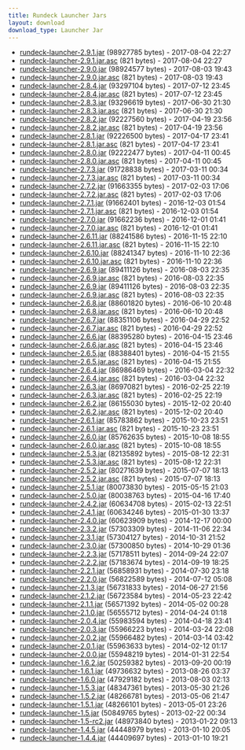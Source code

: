 ```yaml
---
title: Rundeck Launcher Jars
layout: download
download_type: Launcher Jar
---
```

* [rundeck-launcher-2.9.1.jar](http://download.rundeck.org/jar/rundeck-launcher-2.9.1.jar) (98927785 bytes) - 2017-08-04 22:27
* [rundeck-launcher-2.9.1.jar.asc](http://download.rundeck.org/jar/rundeck-launcher-2.9.1.jar.asc) (821 bytes) - 2017-08-04 22:27
* [rundeck-launcher-2.9.0.jar](http://download.rundeck.org/jar/rundeck-launcher-2.9.0.jar) (98924577 bytes) - 2017-08-03 19:43
* [rundeck-launcher-2.9.0.jar.asc](http://download.rundeck.org/jar/rundeck-launcher-2.9.0.jar.asc) (821 bytes) - 2017-08-03 19:43
* [rundeck-launcher-2.8.4.jar](http://download.rundeck.org/jar/rundeck-launcher-2.8.4.jar) (93297104 bytes) - 2017-07-12 23:45
* [rundeck-launcher-2.8.4.jar.asc](http://download.rundeck.org/jar/rundeck-launcher-2.8.4.jar.asc) (821 bytes) - 2017-07-12 23:45
* [rundeck-launcher-2.8.3.jar](http://download.rundeck.org/jar/rundeck-launcher-2.8.3.jar) (93296619 bytes) - 2017-06-30 21:30
* [rundeck-launcher-2.8.3.jar.asc](http://download.rundeck.org/jar/rundeck-launcher-2.8.3.jar.asc) (821 bytes) - 2017-06-30 21:30
* [rundeck-launcher-2.8.2.jar](http://download.rundeck.org/jar/rundeck-launcher-2.8.2.jar) (92227560 bytes) - 2017-04-19 23:56
* [rundeck-launcher-2.8.2.jar.asc](http://download.rundeck.org/jar/rundeck-launcher-2.8.2.jar.asc) (821 bytes) - 2017-04-19 23:56
* [rundeck-launcher-2.8.1.jar](http://download.rundeck.org/jar/rundeck-launcher-2.8.1.jar) (92226500 bytes) - 2017-04-17 23:41
* [rundeck-launcher-2.8.1.jar.asc](http://download.rundeck.org/jar/rundeck-launcher-2.8.1.jar.asc) (821 bytes) - 2017-04-17 23:41
* [rundeck-launcher-2.8.0.jar](http://download.rundeck.org/jar/rundeck-launcher-2.8.0.jar) (92222477 bytes) - 2017-04-11 00:45
* [rundeck-launcher-2.8.0.jar.asc](http://download.rundeck.org/jar/rundeck-launcher-2.8.0.jar.asc) (821 bytes) - 2017-04-11 00:45
* [rundeck-launcher-2.7.3.jar](http://download.rundeck.org/jar/rundeck-launcher-2.7.3.jar) (91728838 bytes) - 2017-03-11 00:34
* [rundeck-launcher-2.7.3.jar.asc](http://download.rundeck.org/jar/rundeck-launcher-2.7.3.jar.asc) (821 bytes) - 2017-03-11 00:34
* [rundeck-launcher-2.7.2.jar](http://download.rundeck.org/jar/rundeck-launcher-2.7.2.jar) (91663355 bytes) - 2017-02-03 17:06
* [rundeck-launcher-2.7.2.jar.asc](http://download.rundeck.org/jar/rundeck-launcher-2.7.2.jar.asc) (821 bytes) - 2017-02-03 17:06
* [rundeck-launcher-2.7.1.jar](http://download.rundeck.org/jar/rundeck-launcher-2.7.1.jar) (91662401 bytes) - 2016-12-03 01:54
* [rundeck-launcher-2.7.1.jar.asc](http://download.rundeck.org/jar/rundeck-launcher-2.7.1.jar.asc) (821 bytes) - 2016-12-03 01:54
* [rundeck-launcher-2.7.0.jar](http://download.rundeck.org/jar/rundeck-launcher-2.7.0.jar) (91662236 bytes) - 2016-12-01 01:41
* [rundeck-launcher-2.7.0.jar.asc](http://download.rundeck.org/jar/rundeck-launcher-2.7.0.jar.asc) (821 bytes) - 2016-12-01 01:41
* [rundeck-launcher-2.6.11.jar](http://download.rundeck.org/jar/rundeck-launcher-2.6.11.jar) (88241586 bytes) - 2016-11-15 22:10
* [rundeck-launcher-2.6.11.jar.asc](http://download.rundeck.org/jar/rundeck-launcher-2.6.11.jar.asc) (821 bytes) - 2016-11-15 22:10
* [rundeck-launcher-2.6.10.jar](http://download.rundeck.org/jar/rundeck-launcher-2.6.10.jar) (88241347 bytes) - 2016-11-10 22:36
* [rundeck-launcher-2.6.10.jar.asc](http://download.rundeck.org/jar/rundeck-launcher-2.6.10.jar.asc) (821 bytes) - 2016-11-10 22:36
* [rundeck-launcher-2.6.9.jar](http://download.rundeck.org/jar/rundeck-launcher-2.6.9.jar) (89411126 bytes) - 2016-08-03 22:35
* [rundeck-launcher-2.6.9.jar.asc](http://download.rundeck.org/jar/rundeck-launcher-2.6.9.jar.asc) (821 bytes) - 2016-08-03 22:35
* [rundeck-launcher-2.6.9.jar](http://download.rundeck.org/jar/rundeck-launcher-2.6.9.jar) (89411126 bytes) - 2016-08-03 22:35
* [rundeck-launcher-2.6.9.jar.asc](http://download.rundeck.org/jar/rundeck-launcher-2.6.9.jar.asc) (821 bytes) - 2016-08-03 22:35
* [rundeck-launcher-2.6.8.jar](http://download.rundeck.org/jar/rundeck-launcher-2.6.8.jar) (88601820 bytes) - 2016-06-10 20:48
* [rundeck-launcher-2.6.8.jar.asc](http://download.rundeck.org/jar/rundeck-launcher-2.6.8.jar.asc) (821 bytes) - 2016-06-10 20:48
* [rundeck-launcher-2.6.7.jar](http://download.rundeck.org/jar/rundeck-launcher-2.6.7.jar) (88351106 bytes) - 2016-04-29 22:52
* [rundeck-launcher-2.6.7.jar.asc](http://download.rundeck.org/jar/rundeck-launcher-2.6.7.jar.asc) (821 bytes) - 2016-04-29 22:52
* [rundeck-launcher-2.6.6.jar](http://download.rundeck.org/jar/rundeck-launcher-2.6.6.jar) (88395280 bytes) - 2016-04-15 23:46
* [rundeck-launcher-2.6.6.jar.asc](http://download.rundeck.org/jar/rundeck-launcher-2.6.6.jar.asc) (821 bytes) - 2016-04-15 23:46
* [rundeck-launcher-2.6.5.jar](http://download.rundeck.org/jar/rundeck-launcher-2.6.5.jar) (88388401 bytes) - 2016-04-15 21:55
* [rundeck-launcher-2.6.5.jar.asc](http://download.rundeck.org/jar/rundeck-launcher-2.6.5.jar.asc) (821 bytes) - 2016-04-15 21:55
* [rundeck-launcher-2.6.4.jar](http://download.rundeck.org/jar/rundeck-launcher-2.6.4.jar) (86986469 bytes) - 2016-03-04 22:32
* [rundeck-launcher-2.6.4.jar.asc](http://download.rundeck.org/jar/rundeck-launcher-2.6.4.jar.asc) (821 bytes) - 2016-03-04 22:32
* [rundeck-launcher-2.6.3.jar](http://download.rundeck.org/jar/rundeck-launcher-2.6.3.jar) (86970821 bytes) - 2016-02-25 22:19
* [rundeck-launcher-2.6.3.jar.asc](http://download.rundeck.org/jar/rundeck-launcher-2.6.3.jar.asc) (821 bytes) - 2016-02-25 22:19
* [rundeck-launcher-2.6.2.jar](http://download.rundeck.org/jar/rundeck-launcher-2.6.2.jar) (86155030 bytes) - 2015-12-02 20:40
* [rundeck-launcher-2.6.2.jar.asc](http://download.rundeck.org/jar/rundeck-launcher-2.6.2.jar.asc) (821 bytes) - 2015-12-02 20:40
* [rundeck-launcher-2.6.1.jar](http://download.rundeck.org/jar/rundeck-launcher-2.6.1.jar) (85783862 bytes) - 2015-10-23 23:51
* [rundeck-launcher-2.6.1.jar.asc](http://download.rundeck.org/jar/rundeck-launcher-2.6.1.jar.asc) (821 bytes) - 2015-10-23 23:51
* [rundeck-launcher-2.6.0.jar](http://download.rundeck.org/jar/rundeck-launcher-2.6.0.jar) (85762635 bytes) - 2015-10-08 18:55
* [rundeck-launcher-2.6.0.jar.asc](http://download.rundeck.org/jar/rundeck-launcher-2.6.0.jar.asc) (821 bytes) - 2015-10-08 18:55
* [rundeck-launcher-2.5.3.jar](http://download.rundeck.org/jar/rundeck-launcher-2.5.3.jar) (82135892 bytes) - 2015-08-12 22:31
* [rundeck-launcher-2.5.3.jar.asc](http://download.rundeck.org/jar/rundeck-launcher-2.5.3.jar.asc) (821 bytes) - 2015-08-12 22:31
* [rundeck-launcher-2.5.2.jar](http://download.rundeck.org/jar/rundeck-launcher-2.5.2.jar) (80271639 bytes) - 2015-07-07 18:13
* [rundeck-launcher-2.5.2.jar.asc](http://download.rundeck.org/jar/rundeck-launcher-2.5.2.jar.asc) (821 bytes) - 2015-07-07 18:13
* [rundeck-launcher-2.5.1.jar](http://download.rundeck.org/jar/rundeck-launcher-2.5.1.jar) (80073830 bytes) - 2015-05-15 21:03
* [rundeck-launcher-2.5.0.jar](http://download.rundeck.org/jar/rundeck-launcher-2.5.0.jar) (80038763 bytes) - 2015-04-16 17:40
* [rundeck-launcher-2.4.2.jar](http://download.rundeck.org/jar/rundeck-launcher-2.4.2.jar) (60634708 bytes) - 2015-02-13 22:51
* [rundeck-launcher-2.4.1.jar](http://download.rundeck.org/jar/rundeck-launcher-2.4.1.jar) (60634246 bytes) - 2015-01-30 13:37
* [rundeck-launcher-2.4.0.jar](http://download.rundeck.org/jar/rundeck-launcher-2.4.0.jar) (60623909 bytes) - 2014-12-17 00:00
* [rundeck-launcher-2.3.2.jar](http://download.rundeck.org/jar/rundeck-launcher-2.3.2.jar) (57303309 bytes) - 2014-11-06 22:34
* [rundeck-launcher-2.3.1.jar](http://download.rundeck.org/jar/rundeck-launcher-2.3.1.jar) (57304127 bytes) - 2014-10-31 21:52
* [rundeck-launcher-2.3.0.jar](http://download.rundeck.org/jar/rundeck-launcher-2.3.0.jar) (57300850 bytes) - 2014-10-29 01:36
* [rundeck-launcher-2.2.3.jar](http://download.rundeck.org/jar/rundeck-launcher-2.2.3.jar) (57178511 bytes) - 2014-09-24 22:07
* [rundeck-launcher-2.2.2.jar](http://download.rundeck.org/jar/rundeck-launcher-2.2.2.jar) (57183674 bytes) - 2014-09-19 18:25
* [rundeck-launcher-2.2.1.jar](http://download.rundeck.org/jar/rundeck-launcher-2.2.1.jar) (56858931 bytes) - 2014-07-30 23:18
* [rundeck-launcher-2.2.0.jar](http://download.rundeck.org/jar/rundeck-launcher-2.2.0.jar) (56822589 bytes) - 2014-07-12 05:08
* [rundeck-launcher-2.1.3.jar](http://download.rundeck.org/jar/rundeck-launcher-2.1.3.jar) (56731833 bytes) - 2014-06-27 21:56
* [rundeck-launcher-2.1.2.jar](http://download.rundeck.org/jar/rundeck-launcher-2.1.2.jar) (56723584 bytes) - 2014-05-23 22:42
* [rundeck-launcher-2.1.1.jar](http://download.rundeck.org/jar/rundeck-launcher-2.1.1.jar) (56571392 bytes) - 2014-05-02 00:28
* [rundeck-launcher-2.1.0.jar](http://download.rundeck.org/jar/rundeck-launcher-2.1.0.jar) (56555712 bytes) - 2014-04-24 01:18
* [rundeck-launcher-2.0.4.jar](http://download.rundeck.org/jar/rundeck-launcher-2.0.4.jar) (55983594 bytes) - 2014-04-18 23:41
* [rundeck-launcher-2.0.3.jar](http://download.rundeck.org/jar/rundeck-launcher-2.0.3.jar) (55966223 bytes) - 2014-03-24 22:08
* [rundeck-launcher-2.0.2.jar](http://download.rundeck.org/jar/rundeck-launcher-2.0.2.jar) (55966482 bytes) - 2014-03-14 03:42
* [rundeck-launcher-2.0.1.jar](http://download.rundeck.org/jar/rundeck-launcher-2.0.1.jar) (55963633 bytes) - 2014-02-12 01:17
* [rundeck-launcher-2.0.0.jar](http://download.rundeck.org/jar/rundeck-launcher-2.0.0.jar) (55948219 bytes) - 2014-01-31 22:54
* [rundeck-launcher-1.6.2.jar](http://download.rundeck.org/jar/rundeck-launcher-1.6.2.jar) (50259382 bytes) - 2013-09-20 00:19
* [rundeck-launcher-1.6.1.jar](http://download.rundeck.org/jar/rundeck-launcher-1.6.1.jar) (49736632 bytes) - 2013-08-26 03:37
* [rundeck-launcher-1.6.0.jar](http://download.rundeck.org/jar/rundeck-launcher-1.6.0.jar) (47929182 bytes) - 2013-08-03 02:13
* [rundeck-launcher-1.5.3.jar](http://download.rundeck.org/jar/rundeck-launcher-1.5.3.jar) (48347361 bytes) - 2013-05-30 21:26
* [rundeck-launcher-1.5.2.jar](http://download.rundeck.org/jar/rundeck-launcher-1.5.2.jar) (48266781 bytes) - 2013-05-06 21:47
* [rundeck-launcher-1.5.1.jar](http://download.rundeck.org/jar/rundeck-launcher-1.5.1.jar) (48266101 bytes) - 2013-05-01 23:26
* [rundeck-launcher-1.5.jar](http://download.rundeck.org/jar/rundeck-launcher-1.5.jar) (50849765 bytes) - 2013-02-22 00:34
* [rundeck-launcher-1.5-rc2.jar](http://download.rundeck.org/jar/rundeck-launcher-1.5-rc2.jar) (48973840 bytes) - 2013-01-22 09:13
* [rundeck-launcher-1.4.5.jar](http://download.rundeck.org/jar/rundeck-launcher-1.4.5.jar) (44448979 bytes) - 2013-01-10 20:05
* [rundeck-launcher-1.4.4.jar](http://download.rundeck.org/jar/rundeck-launcher-1.4.4.jar) (44409697 bytes) - 2013-01-10 19:21
